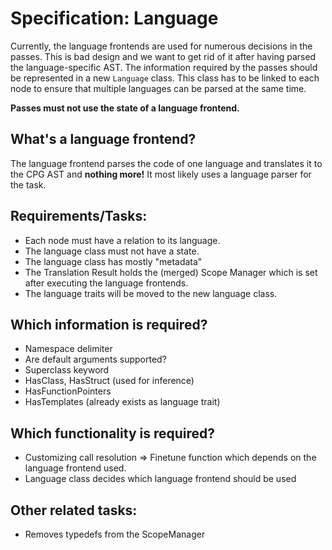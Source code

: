 # Specification: Language

Currently, the language frontends are used for numerous decisions in the passes.
This is bad design and we want to get rid of it after having parsed the language-specific AST.
The information required by the passes should be represented in a new `Language` class. This class has to be linked to each node to ensure that multiple languages can be parsed at the same time.

**Passes must not use the state of a language frontend.**

## What's a language frontend?
The language frontend parses the code of one language and translates it to the CPG AST and **nothing more!** It most likely uses a language parser for the task.

## Requirements/Tasks:
* Each node must have a relation to its language.
* The language class must not have a state.
* The language class has mostly "metadata"
* The Translation Result holds the (merged) Scope Manager which is set after executing the language frontends.
* The language traits will be moved to the new language class.

## Which information is required?
* Namespace delimiter
* Are default arguments supported?
* Superclass keyword
* HasClass, HasStruct (used for inference)
* HasFunctionPointers
* HasTemplates (already exists as language trait)

## Which functionality is required?
* Customizing call resolution => Finetune function which depends on the language frontend used.
* Language class decides which language frontend should be used


## Other related tasks:
* Removes typedefs from the ScopeManager